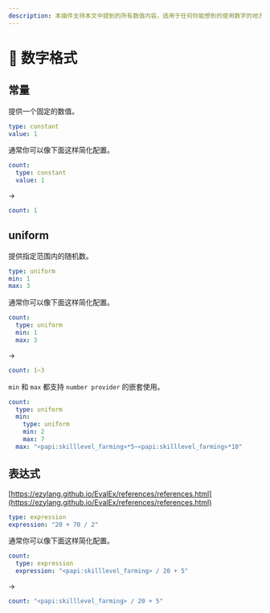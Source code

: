 ```yaml
---
description: 本插件支持本文中提到的所有数值内容，适用于任何你能想到的使用数字的地方！
---
```


# 🔢 数字格式

## 常量 <a href="#constant" id="constant"></a>

提供一个固定的数值。

```yaml
type: constant
value: 1
```

通常你可以像下面这样简化配置。

```yaml
count:
  type: constant
  value: 1
```

->

```yaml
count: 1
```

## uniform <a href="#uniform" id="uniform"></a>

提供指定范围内的随机数。

```yaml
type: uniform
min: 1
max: 3
```

通常你可以像下面这样简化配置。

```yaml
count:
  type: uniform
  min: 1
  max: 3
```

->

```yaml
count: 1~3
```

`min` 和 `max` 都支持 `number provider` 的嵌套使用。

```yaml
count:
  type: uniform
  min:
    type: uniform
    min: 2
    max: 7
  max: "<papi:skilllevel_farming>*5~<papi:skilllevel_farming>*10"
```

## 表达式 <a href="#expression" id="expression"></a>

[https://ezylang.github.io/EvalEx/references/references.html](https://ezylang.github.io/EvalEx/references/references.html)

```yaml
type: expression
expression: "20 + 70 / 2"
```

通常你可以像下面这样简化配置。

```yaml
count:
  type: expression
  expression: "<papi:skilllevel_farming> / 20 + 5"
```

->

```yaml
count: "<papi:skilllevel_farming> / 20 + 5"
```
